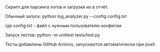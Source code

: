 Скрипт для парсинга логов и загрузки их в отчёт.

Обычный запуск: python log_analyzer.py --config config.txt

где config.txt - файл с нужным пользователю конфигом

Запуск тестов: python -m unittest tests/test.py

Тесты добавлены GitHub Actions, запускаются автоматически при push
